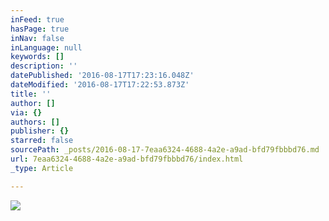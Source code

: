 ```yaml
---
inFeed: true
hasPage: true
inNav: false
inLanguage: null
keywords: []
description: ''
datePublished: '2016-08-17T17:23:16.048Z'
dateModified: '2016-08-17T17:22:53.873Z'
title: ''
author: []
via: {}
authors: []
publisher: {}
starred: false
sourcePath: _posts/2016-08-17-7eaa6324-4688-4a2e-a9ad-bfd79fbbbd76.md
url: 7eaa6324-4688-4a2e-a9ad-bfd79fbbbd76/index.html
_type: Article

---
```

![](https://the-grid-user-content.s3-us-west-2.amazonaws.com/79340b1f-9656-4c45-b760-c62ea37ae380.png)